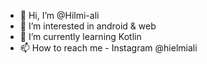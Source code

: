 - 👋 Hi, I’m @Hilmi-ali
- 👀 I’m interested in android & web
- 🌱 I’m currently learning Kotlin 
- 📫 How to reach me - Instagram @hielmiali

<!---
Hilmi-ali/Hilmi-ali is a ✨ special ✨ repository because its `README.md` (this file) appears on your GitHub profile.
You can click the Preview link to take a look at your changes.
--->
